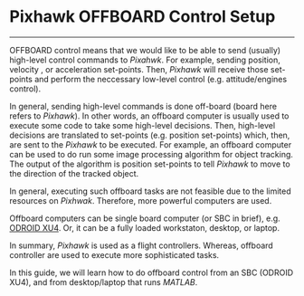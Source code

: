 # Pixhawk OFFBOARD Control Setup



---

OFFBOARD control means that we would like to be able to send (usually) high-level control commands to *Pixahwk*. For example, sending position, velocity , or acceleration set-points. Then, *Pixhawk* will receive those set-points and perform the neccessary low-level control (e.g. attitude/engines control).

In general, sending high-level commands is done off-board (board here refers to *Pixhawk*). In other words, an offboard computer is usually used to execute some code to take some high-level decisions. Then, high-level decisions are translated to set-points (e.g. position set-points) which, then, are sent to the *Pixhawk* to be executed. For example, an offboard computer can be used to do run some image processing algorithm for object tracking. The output of the algorithm is position set-points to tell *Pixhawk* to move to the direction of the tracked object.

In general, executing such offboard tasks are not feasible due to the limited resources on *Pixhwak*. Therefore, more powerful computers are used.

Offboard computers can be single board computer (or SBC in brief), e.g. [ODROID XU4](http://www.hardkernel.com/main/products/prdt_info.php?g_code=G143452239825). Or, it can be a fully loaded workstaton, desktop, or laptop.

In summary, *Pixhawk* is used as a flight controllers. Whereas, offboard controller are used to execute more sophisticated tasks.

In this guide, we will learn how to do offboard control from an SBC (ODROID XU4), and from desktop/laptop that runs *MATLAB*.